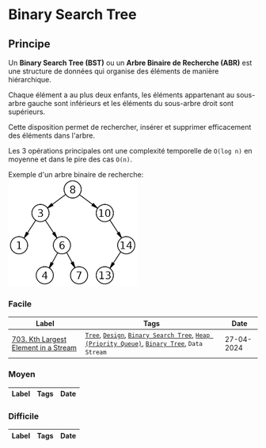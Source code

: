 # Binary Search Tree

## Principe

Un **Binary Search Tree (BST)** ou un **Arbre Binaire de Recherche (ABR)** est une structure de données qui organise des éléments de manière hiérarchique.

Chaque élément a au plus deux enfants, les éléments appartenant au sous-arbre gauche sont inférieurs et les éléments du sous-arbre droit sont supérieurs.

Cette disposition permet de rechercher, insérer et supprimer efficacement des éléments dans l'arbre.

Les 3 opérations principales ont une complexité temporelle de `O(log n)` en moyenne et dans le pire des cas `O(n)`.

Exemple d'un arbre binaire de recherche:  
<img width="260" height="217" src="../imgs/skills/BTS-1.png"/>

### Facile

| Label                                                                                                  | Tags                                                                                                                                                                                            | Date       |
| ------------------------------------------------------------------------------------------------------ | ----------------------------------------------------------------------------------------------------------------------------------------------------------------------------------------------- | ---------- |
| [703. Kth Largest Element in a Stream](../Probleme/0703.%20Kth%20Largest%20Element%20in%20a%20Stream/) | [`Tree`](./tree.md), [`Design`](./design.md), [`Binary Search Tree`](./binary_search_tree.md), [`Heap (Priority Queue)`](./priority_queue.md), [`Binary Tree`](./binary_tree.md), `Data Stream` | 27-04-2024 |

### Moyen

| Label | Tags | Date |
| ----- | ---- | ---- |

### Difficile

| Label | Tags | Date |
| ----- | ---- | ---- |

